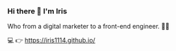 ### Hi there 👋 I'm Iris 

Who from a digital marketer to a front-end engineer. 🙋‍♀️

💻 👉 https://iris1114.github.io/

